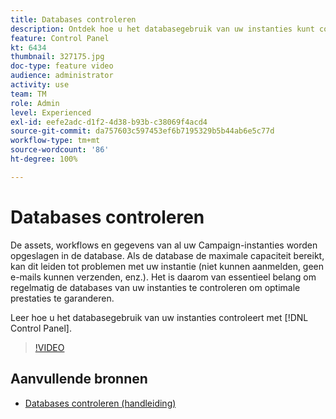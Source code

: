 ```yaml
---
title: Databases controleren
description: Ontdek hoe u het databasegebruik van uw instanties kunt controleren.
feature: Control Panel
kt: 6434
thumbnail: 327175.jpg
doc-type: feature video
audience: administrator
activity: use
team: TM
role: Admin
level: Experienced
exl-id: eefe2adc-d1f2-4d38-b93b-c38069f4acd4
source-git-commit: da757603c597453ef6b7195329b5b44ab6e5c77d
workflow-type: tm+mt
source-wordcount: '86'
ht-degree: 100%

---
```


# Databases controleren

De assets, workflows en gegevens van al uw Campaign-instanties worden opgeslagen in de database. Als de database de maximale capaciteit bereikt, kan dit leiden tot problemen met uw instantie (niet kunnen aanmelden, geen e-mails kunnen verzenden, enz.). Het is daarom van essentieel belang om regelmatig de databases van uw instanties te controleren om optimale prestaties te garanderen.

Leer hoe u het databasegebruik van uw instanties controleert met [!DNL Control Panel].

>[!VIDEO](https://video.tv.adobe.com/v/327175?quality=12)

## Aanvullende bronnen

* [Databases controleren (handleiding)](https://experienceleague.adobe.com/docs/control-panel/using/performance-monitoring/database-monitoring.html?lang=nl#performance-monitoring)
